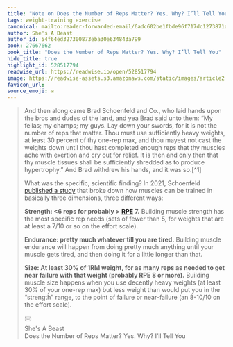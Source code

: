 ```yaml
---
title: "Note on Does the Number of Reps Matter? Yes. Why? I’ll Tell You via She's A Beast"
tags: weight-training exercise
canonical: mailto:reader-forwarded-email/6adc602be1fbde96f717dc1273871a1d
author: She's A Beast
author_id: 54f64ed327300873eba30e634843a799
book: 27667662
book_title: "Does the Number of Reps Matter? Yes. Why? I’ll Tell You"
hide_title: true
highlight_id: 528517794
readwise_url: https://readwise.io/open/528517794
image: https://readwise-assets.s3.amazonaws.com/static/images/article2.74d541386bbf.png
favicon_url: 
source_emoji: ✉️
---
```


> And then along came Brad Schoenfeld and Co., who laid hands upon the bros and dudes of the land, and yea Brad said unto them: “My fellas; my champs; my guys. Lay down your swords, for it is not the number of reps that matter. Thou must use sufficiently heavy weights, at least 30 percent of thy one-rep max, and thou mayest not cast the weights down until thou hast completed enough reps that thy muscles ache with exertion and cry out for relief. It is then and only then that thy muscle tissues shall be sufficiently shredded as to produce hypertrophy.” And Brad withdrew his hands, and it was so.[^1]
> 
> What was the specific, scientific finding? In 2021, Schoenfeld [published a study](https://www.shesabeast.co/r/6516ec54?m=7e6943bc-ea83-4e49-a2ae-4b8d3be9da25) that broke down how muscles can be trained in basically three dimensions, three different ways:
> 
> **Strength: <6 reps for probably >** [**RPE**](https://www.shesabeast.co/r/67b3a457?m=7e6943bc-ea83-4e49-a2ae-4b8d3be9da25) **7.** Building muscle strength has the most specific rep needs (sets of fewer than 5, for weights that are at least a 7/10 or so on the effort scale).
> 
> **Endurance: pretty much whatever till you are tired.** Building muscle endurance will happen from doing pretty much anything until your muscle gets tired, and then doing it for a little longer than that.
> 
> **Size: At least 30% of 1RM weight, for as many reps as needed to get near failure with that weight (probably RPE 8 or more).** Building muscle size happens when you use decently heavy weights (at least 30% of your one-rep max) but less weight than would put you in the “strength” range, to the point of failure or near-failure (an 8-10/10 on the effort scale).
> <div class="quoteback-footer"><div class="quoteback-avatar"><span class="mini-emoji"> ✉️</span></div><div class="quoteback-metadata"><div class="metadata-inner"><span style="display:none">FROM:</span><div aria-label="She's A Beast" class="quoteback-author"> She's A Beast</div><div aria-label="Does the Number of Reps Matter? Yes. Why? I’ll Tell You" class="quoteback-title"> Does the Number of Reps Matter? Yes. Why? I’ll Tell You</div></div></div></div>